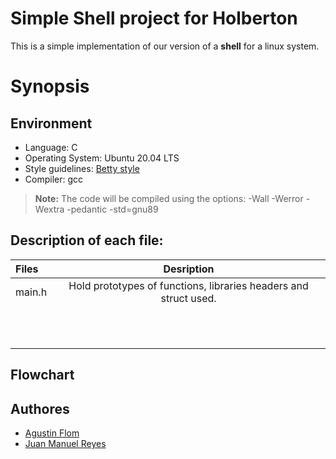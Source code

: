 # Simple Shell project for Holberton

This is a simple implementation of our version of a **shell** for a linux system.

# Synopsis



## Environment 
* Language: C
* Operating System: Ubuntu 20.04 LTS
* Style guidelines: [Betty style](https://github.com/holbertonschool/Betty/wiki)
* Compiler: gcc 
 > **Note:** The code will be compiled using the options: -Wall -Werror -Wextra -pedantic -std=gnu89

## Description of each file:

| Files          |Desription
|:----------------|:-------------------------------:|
|main.h | Hold prototypes of functions, libraries headers and struct used.                   
| |
| |
| |
| |
| |
| |
| |
| |
| |
| |
| |

## Flowchart



## Authores

* [Agustin Flom](https://github.com/agusfl)
* [Juan Manuel Reyes](https://github.com/JuanManuelReyes)
